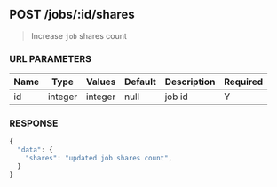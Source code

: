## **POST** /jobs/:id/shares

> Increase `job` shares count

### **URL PARAMETERS**

| Name | Type    | Values  | Default | Description | Required |
| ---- | ------- | ------- | ------- | ----------- | -------- |
| id   | integer | integer |  null   | job id      |     Y    |

### **RESPONSE**

``` js
{
  "data": {
    "shares": "updated job shares count",
  }
}
```